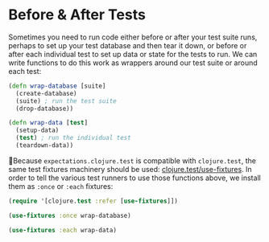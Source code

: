 # Before & After Tests

Sometimes you need to run code either before or after your test suite runs, perhaps to set up your test database and then tear it down, or before or after each individual test to set up data or state for the tests to run. We can write functions to do this work as wrappers around our test suite or around each test:

```clojure
(defn wrap-database [suite]
  (create-database)
  (suite) ; run the test suite
  (drop-database))

(defn wrap-data [test]
  (setup-data)
  (test) ; run the individual test
  (teardown-data))
```

Because `expectations.clojure.test` is compatible with `clojure.test`, the same test fixtures machinery should be used: [clojure.test/use-fixtures](https://clojuredocs.org/clojure.test/use-fixtures). In order to tell the various test runners to use those functions above, we install them as `:once` or `:each` fixtures:

```clojure
(require '[clojure.test :refer [use-fixtures]])

(use-fixtures :once wrap-database)

(use-fixtures :each wrap-data)
```



